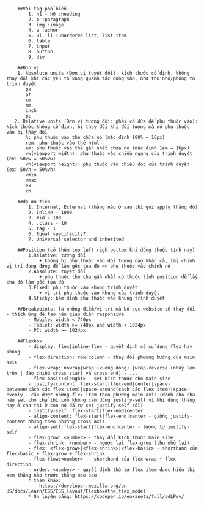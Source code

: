 
        ##Vài tag phổ biến
            1. h1 - h6 :heading
            2. p :paragraph
            3. img :image
            4. a :achor
            5. ul, li :unordered list, list item
            6. table
            7. input
            8. button
            9. div
    
        ##Đơn vị
        1. Absolute units (Đơn vị tuyệt đối): kích thước cố định, không thay đổi khi các yếu tố xung quanh tác động vào, như thu nhỏ/phóng to trình duyệt
           px
           pt
           cm
           mm
           inch
           pc
       2. Relative units (Đơn vị tương đối: phải có đứa để phụ thuộc vào): kích thước không cố định, bị thay đổi khi đối tượng mà nó phụ thuộc vào bị thay đổi
           %: phụ thuộc vào thẻ chứa nó (mặc định 100% = 16px)
           rem: phụ thuộc vào thẻ html
           em: phụ thuộc vào thẻ gần nhất chứa nó (mặc định 1em = 16px)
           vw(viewport width): phụ thuộc vào chiều ngang của trình duyệt (ex: 50vw = 50%vw)
           vh(viewport height): phụ thuộc vào chiều dọc của trình duyệt (ex: 50vh = 50%vh)
           vmin
           vmax
           ex
           ch
    
        ##độ ưu tiên
            1. Internal, External (thằng nào ở sau thì gọi apply thằng đó)
            2. Inline - 1000
            3. #id - 100
            4. .class - 10
            5. tag - 1
            6. Equal specificity?
            7. Universal selector and inherited
    
        ##Position (có thêm top left righ bottom khi dùng thuộc tính này)
            1.Relative: tương đối
                + không bị phụ thuộc vào đối tượng nào khác cả, lấy chính vị trí đang đứng để làm gốc tọa độ => phụ thuộc vào chính nó
            2.Absolute: tuyệt đối
                + phụ thuộc thẻ cha gần nhất có thuộc tính position để lấy cha đó làm gốc tọa độ
            3.Fixed: phụ thuộc vào khung trình duyệt
                + vị trí phụ thuộc vào khung của trình duyệt
            4.Sticky: bám dính phụ thuộc vào khung trình duyệt
    
        ##Breakpoints: là những điểm/vị trí mà bố cục website sẽ thay đổi - thích ứng để tạo nên giao diện responsive
            - Mobile: width < 740px
            - Tablet: width >= 740px and width < 1024px
            - PC: width >= 1024px

        ##Flexbox
            - display: flex|inline-flex - quyết định có sử dụng flex hay không
            - flex-direction: row|column - thay đổi phương hướng của main axis
            - flex-wrap: nowrap|wrap (xuống dòng) |wrap-reverse (nhẩy lên trên | đảo chiều cross start và cross end) - ...
            - flex-basic:<lenght> - set kích thước cho main size
            - justify-content: flex-start|flex-end|center|space-between(cách các flex item)|space-around(cách các flex item)|space-evenly - căn được những flex item theo phương main axis (dành cho cha nếu set cho cha thì con không cần dùng justify-self vì khi dùng thằng này ở cha thì ở con nó đã tự set justify-self rồi)
            - justify-self: flex-start|flex-end|center 
            - align-content: flex-start|flex-end|center - giống justify-content nhưng theo phương cross axis
            - align-self:flex-start|flex-end|center - tương tự justify-self
            - flex-grow: <number> - thay đổi kích thước main size
            - flex-shrink: <number> - ngược lại flex-grow (thu nhỏ lại)
            - flex: <flex-grow>|<flex-shrink>|<flex-basic> - shorthand của flex-basic + flex-grow + flex-shrink
            - flex-flow:<number>  - shorthand của flex-wrap + flex-direction
            - order: <number> - quyết định thứ tự flex item được hiển thị xem thằng nào trước thằng nào sau
            * tham khảo: 
                https://developer.mozilla.org/en-US/docs/Learn/CSS/CSS_layout/Flexbox#the_flex_model
            * Ôn luyện bằng: https://codepen.io/enxaneta/full/adLPwv/